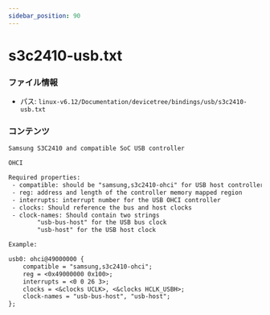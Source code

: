 ```yaml
---
sidebar_position: 90
---
```

# s3c2410-usb.txt

### ファイル情報

- パス: `linux-v6.12/Documentation/devicetree/bindings/usb/s3c2410-usb.txt`

### コンテンツ

```txt
Samsung S3C2410 and compatible SoC USB controller

OHCI

Required properties:
 - compatible: should be "samsung,s3c2410-ohci" for USB host controller
 - reg: address and length of the controller memory mapped region
 - interrupts: interrupt number for the USB OHCI controller
 - clocks: Should reference the bus and host clocks
 - clock-names: Should contain two strings
		"usb-bus-host" for the USB bus clock
		"usb-host" for the USB host clock

Example:

usb0: ohci@49000000 {
	compatible = "samsung,s3c2410-ohci";
	reg = <0x49000000 0x100>;
	interrupts = <0 0 26 3>;
	clocks = <&clocks UCLK>, <&clocks HCLK_USBH>;
	clock-names = "usb-bus-host", "usb-host";
};

```
